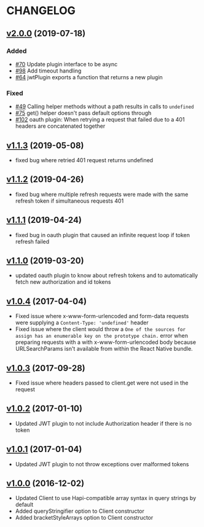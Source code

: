 CHANGELOG
=========
## [v2.0.0](https://github.com/synapsestudios/fetch-client/compare/v1.1.3...v2.0.0) (2019-07-18)
### Added
- [#70](https://github.com/synapsestudios/fetch-client/issues/70) Update plugin interface to be async
- [#98](https://github.com/synapsestudios/fetch-client/issues/70) Add timeout handling
- [#64](https://github.com/synapsestudios/fetch-client/issues/64) jwtPlugin exports a function that returns a new plugin
### Fixed
- [#49](https://github.com/synapsestudios/fetch-client/issues/49) Calling helper methods without a path results in calls to `undefined`
- [#75](https://github.com/synapsestudios/fetch-client/issues/75) get() helper doesn't pass default options through
- [#102](https://github.com/synapsestudios/fetch-client/issues/102) oauth plugin: When retrying a request that failed due to a 401 headers are concatenated together

## [v1.1.3](https://github.com/synapsestudios/fetch-client/compare/v1.1.2...v1.1.3) (2019-05-08)
* fixed bug where retried 401 request returns undefined

## [v1.1.2](https://github.com/synapsestudios/fetch-client/compare/v1.1.1...v1.1.2) (2019-04-26)
* fixed bug where multiple refresh requests were made with the same refresh token if simultaneous requests 401

## [v1.1.1](https://github.com/synapsestudios/fetch-client/compare/v1.1.0...v1.1.1) (2019-04-24)
* fixed bug in oauth plugin that caused an infinite request loop if token refresh failed

## [v1.1.0](https://github.com/synapsestudios/fetch-client/compare/v1.0.4...v1.1.0) (2019-03-20)
* updated oauth plugin to know about refresh tokens and to automatically fetch new authorization and id tokens

## [v1.0.4](https://github.com/synapsestudios/fetch-client/compare/v1.0.3...v1.0.4) (2017-04-04)

* Fixed issue where x-www-form-urlencoded and form-data requests were supplying a `Content-Type: 'undefined'` header
* Fixed issue where the client would throw a `One of the sources for assign has an enumerable key on the prototype chain.` error when preparing requests with a with x-www-form-urlencoded body because URLSearchParams isn't available from within the React Native bundle.

## [v1.0.3](https://github.com/synapsestudios/fetch-client/compare/v1.0.2...v1.0.3) (2017-09-28)

* Fixed issue where headers passed to client.get were not used in the request

## [v1.0.2](https://github.com/synapsestudios/fetch-client/compare/v1.0.1...v1.0.2) (2017-01-10)

* Updated JWT plugin to not include Authorization header if there is no token

## [v1.0.1](https://github.com/synapsestudios/fetch-client/compare/v1.0.0...v1.0.1) (2017-01-04)

* Updated JWT plugin to not throw exceptions over malformed tokens

## [v1.0.0](https://github.com/synapsestudios/fetch-client/compare/v0.3.0...v1.0.0) (2016-12-02)

* Updated Client to use Hapi-compatible array syntax in query strings by default
* Added queryStringifier option to Client constructor
* Added bracketStyleArrays option to Client constructor
